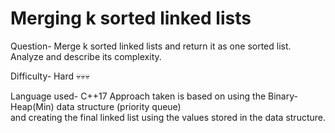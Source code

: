 # Merging k sorted linked lists
Question-
Merge k sorted linked lists and return it as one sorted list.<br> Analyze and describe its complexity.

Difficulty-
Hard 💀💀💀

Language used- 
C++17
Approach taken is based on using the Binary-Heap(Min) data structure (priority queue)<br>
and creating the final linked list using the values stored in the data structure.  

